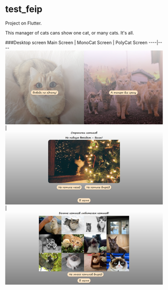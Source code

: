 # test_feip

Project on Flutter.

This manager of cats cans show one cat, or many cats. It's all.

###Desktop screen
Main Screen | MonoCat Screen | PolyCat Screen
----|----
![](src/screenshots/MainScreen.PNG) | ![](src/screenshots/MonoCat.PNG) | ![](src/screenshots/PolyCat.PNG) 
